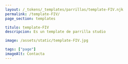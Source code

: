 ```yaml
---
layout: /_tokens/_templates/parrillas/template-FIV.njk
permalink: /template-FIV/
page_section: templates

titulo: template-FIV
descripcion: Es un template de parrilla studio

image: /assets/static/template-FIV.jpg

tags: ["page"]
imageAlt: Contacta
---
```

